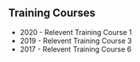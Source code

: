 <div class="resume-header" markdown="1">

## Training Courses

</div>
<div class="resume-main" markdown="1">

- 2020 - Relevent Training Course 1
- 2019 - Relevent  Training Course 3
- 2017 - Relevent Training Course 6

</div>
